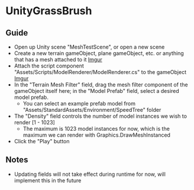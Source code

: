 # UnityGrassBrush

## Guide
- Open up Unity scene "MeshTestScene", or open a new scene
- Create a new terrain gameObject, plane gameObject, etc. or anything that has a mesh attached to it
[Imgur](https://imgur.com/zrKVDgj)
- Attach the script component "Assets/Scripts/ModelRenderer/ModelRenderer.cs" to the gameObject
[Imgur](https://imgur.com/MSLaaGl)
- In the "Terrain Mesh Filter" field, drag the mesh filter component of the gameObject itself here; in the "Model Prefab" field, select a desired model prefab. 
    + You can select an example prefab model from "Assets/StandardAssets/Environment/SpeedTree" folder
- The "Density" field controls the number of model instances we wish to render [1 - 1023]
    + The maximum is 1023 model instances for now, which is the maximum we can render with Graphics.DrawMeshInstanced
- Click the "Play" button

## Notes
- Updating fields will not take effect during runtime for now, will implement this in the future